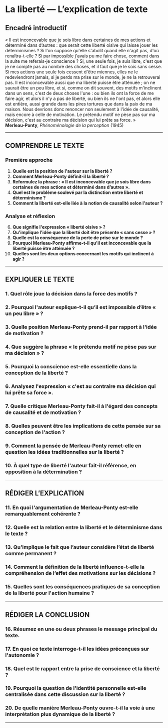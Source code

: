 # La liberté — L’explication de texte

## Encadré introductif
« Il est inconcevable que je sois libre dans certaines de mes actions et déterminé dans d’autres : que serait cette liberté oisive qui laisse jouer les déterminismes ? Si l'on suppose qu'elle s'abolit quand elle n'agit pas, d'où renaîtra-t-elle ? Si par impossible j'avais pu me faire chose, comment dans la suite me referais-je conscience ? Si, une seule fois, je suis libre, c'est que je ne compte pas au nombre des choses, et il faut que je le sois sans cesse. Si mes actions une seule fois cessent d'être miennes, elles ne le redeviendront jamais, si je perds ma prise sur le monde, je ne la retrouverai pas. Il est inconcevable aussi que ma liberté puisse être atténuée ; on ne saurait être un peu libre, et si, comme on dit souvent, des motifs m'inclinent dans un sens, c'est de deux choses l'une : ou bien ils ont la force de me faire agir, et alors il n'y a pas de liberté, ou bien ils ne l'ont pas, et alors elle est entière, aussi grande dans les pires tortures que dans la paix de ma maison. Nous devrions donc renoncer non seulement à l'idée de causalité, mais encore à celle de motivation. Le prétendu motif ne pèse pas sur ma décision, c'est au contraire ma décision qui lui prête sa force. »  
<b>Merleau-Ponty</b>, <i>Phénoménologie de la perception</i> (1945)

---

## COMPRENDRE LE TEXTE

### Première approche

1. **Quelle est la position de l'auteur sur la liberté ?**
2. **Comment Merleau-Ponty définit-il la liberté ?**
3. **Reformulez la phrase : « Il est inconcevable que je sois libre dans certaines de mes actions et déterminé dans d’autres ».**
4. **Quel est le problème soulevé par la distinction entre liberté et déterminisme ?**
5. **Comment la liberté est-elle liée à la notion de causalité selon l'auteur ?**

### Analyse et réflexion

6. **Que signifie l'expression « liberté oisive » ?**
7. **Qu'implique l'idée que la liberté doit être présente « sans cesse » ?**
8. **Quelle est la conséquence de la perte de prise sur le monde ?**
9. **Pourquoi Merleau-Ponty affirme-t-il qu'il est inconcevable que la liberté puisse être atténuée ?**
10. **Quelles sont les deux options concernant les motifs qui inclinent à agir ?**

---

## EXPLIQUER LE TEXTE

### 1. Quel rôle joue la décision dans la force des motifs ?  
### 2. Pourquoi l'auteur explique-t-il qu’il est impossible d’être « un peu libre » ?  
### 3. Quelle position Merleau-Ponty prend-il par rapport à l'idée de motivation ?  
### 4. Que suggère la phrase « le prétendu motif ne pèse pas sur ma décision » ?  
### 5. Pourquoi la conscience est-elle essentielle dans la conception de la liberté ?  

### 6. Analysez l'expression « c'est au contraire ma décision qui lui prête sa force ».  
### 7. Quelle critique Merleau-Ponty fait-il à l'égard des concepts de causalité et de motivation ?  
### 8. Quelles peuvent être les implications de cette pensée sur sa conception de l'action ?  
### 9. Comment la pensée de Merleau-Ponty remet-elle en question les idées traditionnelles sur la liberté ?  
### 10. À quel type de liberté l'auteur fait-il référence, en opposition à la détermination ?  

---

## RÉDIGER L’EXPLICATION

### 11. En quoi l'argumentation de Merleau-Ponty est-elle remarquablement cohérente ?  
### 12. Quelle est la relation entre la liberté et le déterminisme dans le texte ?  
### 13. Qu’implique le fait que l’auteur considère l’état de liberté comme permanent ?  
### 14. Comment la définition de la liberté influence-t-elle la compréhension de l’effet des motivations sur les décisions ?  
### 15. Quelles sont les conséquences pratiques de sa conception de la liberté pour l'action humaine ?  

---

## RÉDIGER LA CONCLUSION

### 16. Résumez en une ou deux phrases le message principal du texte.  
### 17. En quoi ce texte interroge-t-il les idées préconçues sur l'autonomie ?  
### 18. Quel est le rapport entre la prise de conscience et la liberté ?  
### 19. Pourquoi la question de l'identité personnelle est-elle centralisée dans cette discussion sur la liberté ?  
### 20. De quelle manière Merleau-Ponty ouvre-t-il la voie à une interprétation plus dynamique de la liberté ?  

---